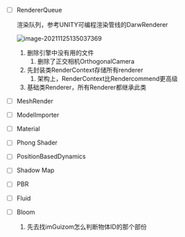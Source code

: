 - [ ] RendererQueue

  渲染队列，参考UNITY可编程渲染管线的DarwRenderer

  ![image-20211125135037369](C:\Users\darkmon\AppData\Roaming\Typora\typora-user-images\image-20211125135037369.png)

  1. 删除引擎中没有用的文件
     1. 删除了正交相机OrthogonalCamera
  2. 先封装类RenderContext存储所有renderer
     1. 架构上，RenderContext比Rendercommend更高级
  3. 基础类Renderer，所有Renderer都继承此类

  

- [ ] MeshRender

- [ ] ModelImporter

- [ ] Material

- [ ] Phong Shader

- [ ] PositionBasedDynamics

- [ ] Shadow Map

- [ ] PBR

- [ ] Fluid

- [ ] Bloom

  1. 先去找imGuizom怎么判断物体ID的那个部份

